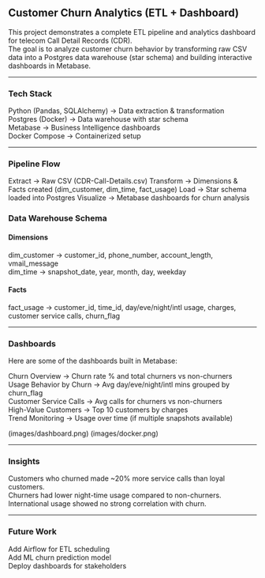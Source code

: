## Customer Churn Analytics (ETL + Dashboard)
This project demonstrates a complete ETL pipeline and analytics dashboard for telecom Call Detail Records (CDR).<br>
The goal is to analyze customer churn behavior by transforming raw CSV data into a Postgres data warehouse (star schema) and building interactive dashboards in Metabase.

---

### Tech Stack

Python (Pandas, SQLAlchemy) → Data extraction & transformation<br>
Postgres (Docker) → Data warehouse with star schema<br>
Metabase → Business Intelligence dashboards<br>
Docker Compose → Containerized setup

---

### Pipeline Flow
Extract → Raw CSV (CDR-Call-Details.csv)
Transform → Dimensions & Facts created (dim_customer, dim_time, fact_usage)
Load → Star schema loaded into Postgres
Visualize → Metabase dashboards for churn analysis

### Data Warehouse Schema

#### Dimensions
dim_customer → customer_id, phone_number, account_length, vmail_message<br>
dim_time → snapshot_date, year, month, day, weekday<br>

#### Facts
fact_usage → customer_id, time_id, day/eve/night/intl usage, charges, customer service calls, churn_flag

---

### Dashboards

Here are some of the dashboards built in Metabase:

Churn Overview → Churn rate % and total churners vs non-churners<br>
Usage Behavior by Churn → Avg day/eve/night/intl mins grouped by churn_flag<br>
Customer Service Calls → Avg calls for churners vs non-churners<br>
High-Value Customers → Top 10 customers by charges<br>
Trend Monitoring → Usage over time (if multiple snapshots available)


(images/dashboard.png)
(images/docker.png)

---

### Insights
Customers who churned made ~20% more service calls than loyal customers.<br>
Churners had lower night-time usage compared to non-churners.<br>
International usage showed no strong correlation with churn.

---

### Future Work
Add Airflow for ETL scheduling<br>
Add ML churn prediction model<br>
Deploy dashboards for stakeholders
